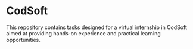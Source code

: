 # CodSoft
This repository contains tasks designed for a virtual internship in CodSoft aimed at providing hands-on experience and practical learning opportunities.
